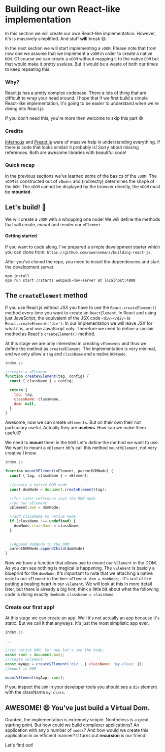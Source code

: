 # Building our own React-like implementation

In this section we will create our own React-like implementation. 
However, it's is massively simplified. And stuff **will** break :smile:. 


In the next section we will start implementing a `vDOM`. Please note that from now one we assume that we implement a `vDOM` in order to
create a native `DOM`. Of course we can create a `vDOM` without mapping it to the native `DOM`
but that would make it pretty useless. But it would be a waste of both our times to keep repeating
this. 

### Why?

React.js has a pretty complex codebase. There a lots of thing that are
difficult to wrap your head around. I hope that if we first build a simple
React-like implementation, it's going to be easier to understand when we're diving into React.js

If you don't need this, you're more then welcome to skip this part :smile: 

### Credits


[Inferno.js](https://github.com/trueadm/inferno) and [Preact.js](https://preactjs.com/) were of
massive help in understanding everything. If there is code that looks similair it probably is! 
Sorry about missing references. Both are awesome libraries with beautiful code!

### Quick recap

In the previous sections we've learned some of the basics of the `vDOM`. 
The `vDOM` is constructed out of `vNodes` and (indirectly) determines the shape of the `DOM`. 
The `vDOM` cannot be displayed by the browser directly, the `vDOM` must be **mounted**. 

## Let's build! :rocket:

We will create a `vDOM` with a whopping one node! 
We will define the methods that will create, *mount* and render our `vElement`

#### Getting started
If you want to code along. I've prepared a simple development starter which 
you can clone from: `https://github.com/swennemans/building-react-js`. 

After you've cloned the repo, you need to install the dependencies
and start the development server. 

```
npm install
npm run start //starts webpack-dev-server at localhost:4000
```

## The `createElement` method

If you use React.js without JSX you have to use the `React.createElement()` method every time 
you want to create an `ReactElement`. 
In React and using just JavaScript, the equivalent of the JSX code `<div></div>` is 
`React.createElement('div')`. In our implementation we will leave JSX for what it is,
and use JavaScript only. Therefore we need to define a similair method as React's `createElement()` 
method. 

At this stage we are only interested in creating `vElements` and thus 
we define the method as `createVElement`.  The implementation is very minimal, 
and we only allow a `tag` and `className` and a native `DOMnode`. 

```javascript
index.js

//create a vElement
function createVElement(tag, config) {
  const { className } = config;

  return {
    tag: tag,
    className: className,
    dom: null,
  }
}
```
 
Awesome, now we can create `vElements`. But on their own their not particulary useful.
Actually they are **useless**. How can we make them usefull?

We need to **mount** them in the `DOM`! Let's define the method we want to use. 
We want to mount a `vElement` let's call this method `mountVElement`, not very creative I know.  

```javascript
index.js

function mountVElement(vElement, parentDOMNode) {
  const { tag, className } = vElement;
  
  //create a native DOM node
  const domNode = document.createElement(tag);

  //for later reference save the DOM node
  //on our vElement
  vElement.dom = domNode;

  //add className to native node
  if (className !== undefined) {
    domNode.className = className;
  }
  
  
  //Append domNode to the DOM
  parentDOMNode.appendChild(domNode)
}
```
 
Now we have a function that allows use to mount our `VElement` in the DOM. 
As you can see nothing is magical is happening. The `vElement` is basicly a 
blueprint for the `domNode`. It's important to note that we attaching a native
`node` to our `vElement` in the line: `vElement.dom = domNode;`. 
It's sort of like putting a beating heart in our `vElement`. 
We will look at this in more detail later, but there is already a big hint, 
think a little bit about what the following code is doing exactly `domNode.className = className`.

 
### Create our first app!

At this stage we can create an app. Well it's not actually an app because it's static. But we
call it that anyways. It's just the most simplistic app ever. 

```javascript
index.js

...

//get native DOM, For now let's use the body;
const root = document.body;
//create vElement
const myApp = createVElement('div', { className: 'my-class' });
//mount in DOM

mountVElement(myApp, root);

```
If you inspect the `DOM` in your developer tools you should see a `div` element with the className `my-class`. 

## AWESOME! :smile: You've just build a Virtual Dom. 

Granted, the implementation is extremely simple. Nontheless is a great starting point. 
But how could we build complexer applications? An application with any x number of `nodes`? 
And how would we create this application in an efficient manner? 
It turns out **recursion** is our friend!

Let's find out!

